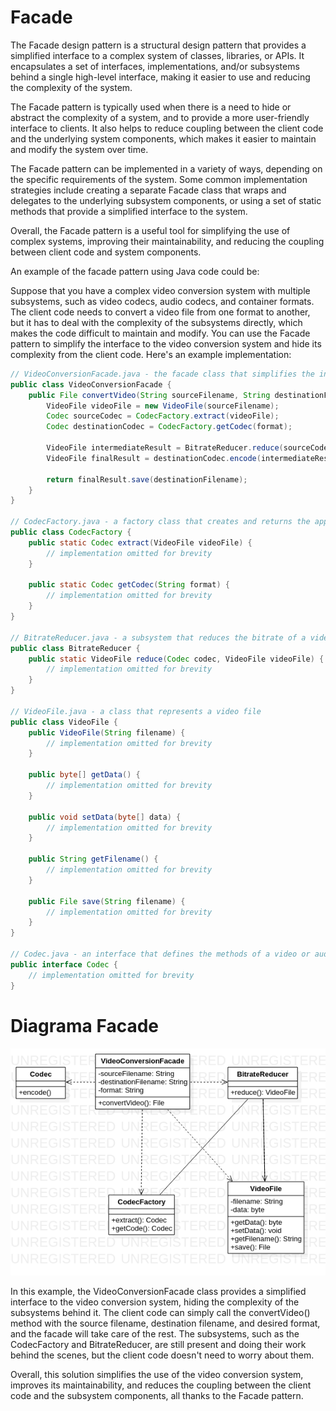 # Facade

The Facade design pattern is a structural design pattern that provides a simplified interface to a complex system of classes, libraries, or APIs. It encapsulates a set of interfaces, implementations, and/or subsystems behind a single high-level interface, making it easier to use and reducing the complexity of the system.

The Facade pattern is typically used when there is a need to hide or abstract the complexity of a system, and to provide a more user-friendly interface to clients. It also helps to reduce coupling between the client code and the underlying system components, which makes it easier to maintain and modify the system over time.

The Facade pattern can be implemented in a variety of ways, depending on the specific requirements of the system. Some common implementation strategies include creating a separate Facade class that wraps and delegates to the underlying subsystem components, or using a set of static methods that provide a simplified interface to the system.

Overall, the Facade pattern is a useful tool for simplifying the use of complex systems, improving their maintainability, and reducing the coupling between client code and system components.

An example of the facade pattern using Java code could be:

Suppose that you have a complex video conversion system with multiple subsystems, such as video codecs, audio codecs, and container formats. The client code needs to convert a video file from one format to another, but it has to deal with the complexity of the subsystems directly, which makes the code difficult to maintain and modify. You can use the Facade pattern to simplify the interface to the video conversion system and hide its complexity from the client code. Here's an example implementation:

```java 
// VideoConversionFacade.java - the facade class that simplifies the interface to the subsystems
public class VideoConversionFacade {
    public File convertVideo(String sourceFilename, String destinationFilename, String format) {
        VideoFile videoFile = new VideoFile(sourceFilename);
        Codec sourceCodec = CodecFactory.extract(videoFile);
        Codec destinationCodec = CodecFactory.getCodec(format);

        VideoFile intermediateResult = BitrateReducer.reduce(sourceCodec, videoFile);
        VideoFile finalResult = destinationCodec.encode(intermediateResult);

        return finalResult.save(destinationFilename);
    }
}

// CodecFactory.java - a factory class that creates and returns the appropriate codec for a given format
public class CodecFactory {
    public static Codec extract(VideoFile videoFile) {
        // implementation omitted for brevity
    }

    public static Codec getCodec(String format) {
        // implementation omitted for brevity
    }
}

// BitrateReducer.java - a subsystem that reduces the bitrate of a video file
public class BitrateReducer {
    public static VideoFile reduce(Codec codec, VideoFile videoFile) {
        // implementation omitted for brevity
    }
}

// VideoFile.java - a class that represents a video file
public class VideoFile {
    public VideoFile(String filename) {
        // implementation omitted for brevity
    }

    public byte[] getData() {
        // implementation omitted for brevity
    }

    public void setData(byte[] data) {
        // implementation omitted for brevity
    }

    public String getFilename() {
        // implementation omitted for brevity
    }

    public File save(String filename) {
        // implementation omitted for brevity
    }
}

// Codec.java - an interface that defines the methods of a video or audio codec
public interface Codec {
    // implementation omitted for brevity
}
```

# Diagrama Facade

![Diagrama Facade](DiagramaFacadePattern.png)

In this example, the VideoConversionFacade class provides a simplified interface to the video conversion system, hiding the complexity of the subsystems behind it. The client code can simply call the convertVideo() method with the source filename, destination filename, and desired format, and the facade will take care of the rest. The subsystems, such as the CodecFactory and BitrateReducer, are still present and doing their work behind the scenes, but the client code doesn't need to worry about them.

Overall, this solution simplifies the use of the video conversion system, improves its maintainability, and reduces the coupling between the client code and the subsystem components, all thanks to the Facade pattern.
